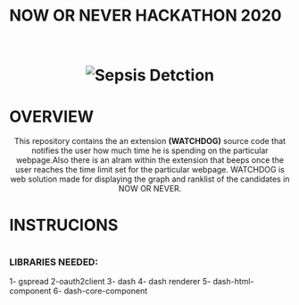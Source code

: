 # NOW OR NEVER HACKATHON 2020
<h1 align="center">
  <br>
   <img src="./images.jpg" alt="Sepsis Detction" title="Abhigyataa" />
  <br>
</h1>

# OVERVIEW

<p align="center">
  This repository contains the an extension <strong>(WATCHDOG)</strong> source code that notifies the user how much time he is spending on the particular webpage.Also there is an alram within the extension that beeps once the user reaches the time limit set for the particular webpage. 
 WATCHDOG is web solution made for displaying the graph and ranklist of the candidates in NOW OR NEVER.
</p>

# INSTRUCIONS 
# 
### LIBRARIES NEEDED:
1- gspread 
2-oauth2client
3- dash
4- dash renderer
5- dash-html-component
6- dash-core-component

